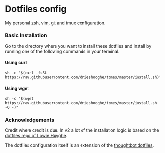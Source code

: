 # Dotfiles config
My personal zsh, vim, git and tmux configuration.

### Basic Installation

Go to the directory where you want to install these dotfiles and install by running one of the following commands in your terminal.

#### Using curl

```shell
sh -c "$(curl -fsSL https://raw.githubusercontent.com/drieshooghe/tomes/master/install.sh)"
```

#### Using wget

```shell
sh -c "$(wget https://raw.githubusercontent.com/drieshooghe/tomes/master/install.sh -O -)"
```

### Acknowledgements

Credit where credit is due.
In v2 a lot of the installation logic is based on the [dotfiles repo of Lowie Huyghe](https://github.com/LowieHuyghe/dotfiles).

The dotfiles configuration itself is an extension of the [thoughtbot dotfiles](https://github.com/thoughtbot/dotfiles).
